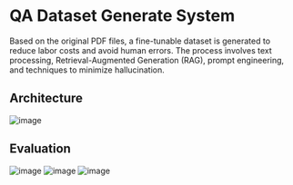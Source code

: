 # QA Dataset Generate System
Based on the original PDF files, a fine-tunable dataset is generated to reduce labor costs and avoid human errors. 
The process involves text processing, Retrieval-Augmented Generation (RAG), prompt engineering, and techniques to minimize hallucination.

## Architecture
![image](https://github.com/user-attachments/assets/262a7fbe-14cb-44b7-bf34-e3a3d10ca241)

## Evaluation
![image](https://github.com/user-attachments/assets/36a318eb-456e-46bf-8681-5b2b56211d1c)
![image](https://github.com/user-attachments/assets/f29ba811-7f2c-4441-b879-d45b576e271d)
![image](https://github.com/user-attachments/assets/96f7fa48-7912-4aa1-83f6-fd2cd651daef)
